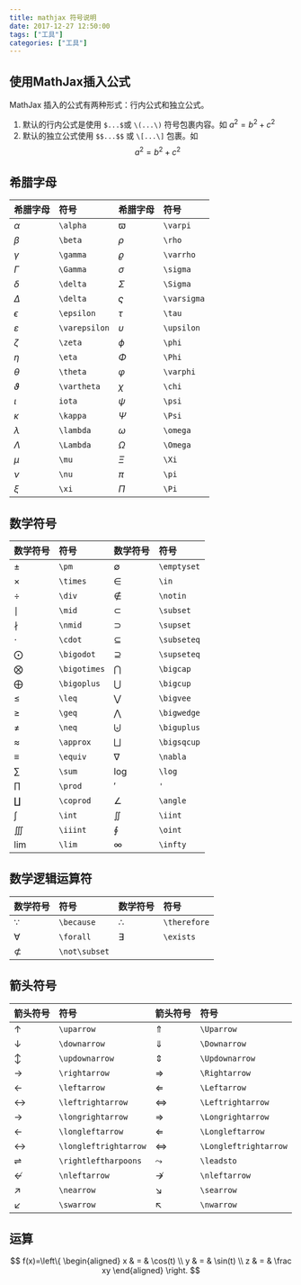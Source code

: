 ```yaml
---
title: mathjax 符号说明
date: 2017-12-27 12:50:00
tags: ["工具"]
categories: ["工具"]
---
```



## 使用MathJax插入公式
MathJax 插入的公式有两种形式：行内公式和独立公式。
1. 默认的行内公式是使用 `$...$`或 `\(...\)` 符号包裹内容。如 $a^2=b^2+c^2$
2. 默认的独立公式使用 `$$...$$` 或 `\[...\]` 包裹。如 
    $$a^2=b^2+c^2$$

## 希腊字母

希腊字母  | 符号      | 希腊字母    | 符号  
:--------|:----------|:----------|:--------
$\alpha$ | `\alpha`  | $\varpi$   | `\varpi`
$\beta$  | `\beta`   | $\rho$     | `\rho`
$\gamma$ | `\gamma`  | $\varrho$  | `\varrho`
$\Gamma$ | `\Gamma`  | $\sigma$   | `\sigma`
$\delta$ | `\delta`  | $\Sigma$   | `\Sigma`
$\Delta$ | `\delta`  | $\varsigma$| `\varsigma`
$\epsilon$ | `\epsilon` | $\tau$  | `\tau`
$\varepsilon$ | `\varepsilon` | $\upsilon$ | `\upsilon`
$\zeta$  | `\zeta`   | $\phi$ | `\phi`
$\eta$   | `\eta`    | $\Phi$ | `\Phi`
$\theta$ | `\theta`  | $\varphi$ | `\varphi`
$\vartheta$ | `\vartheta` | $\chi$ | `\chi`
$\iota$  | `iota`    | $\psi$ | `\psi`
$\kappa$ | `\kappa`  | $\Psi$ | `\Psi`
$\lambda$ | `\lambda` | $\omega$ | `\omega`
$\Lambda$ | `\Lambda` | $\Omega$ | `\Omega`
$\mu$     | `\mu` |$\Xi$     | `\Xi`
$\nu$     | `\nu` | $\pi$     | `\pi`
$\xi$     | `\xi` | $\Pi$     | `\Pi`

## 数学符号

数学符号  | 符号      |  数学符号    | 符号
:--------|:----------|:------------|:--------
$\pm$    | `\pm`     | $\emptyset$ | `\emptyset`
$\times$ | `\times`  | $\in$       | `\in`
$\div$   | `\div`    | $\notin$    | `\notin`
$\mid$   | `\mid`    | $\subset$   | `\subset`
$\nmid$  | `\nmid`   | $\supset$   | `\supset`
$\cdot$  | `\cdot`   | $\subseteq$ | `\subseteq`
$\bigodot$| `\bigodot`| $\supseteq$ | `\supseteq`
$\bigotimes$|`\bigotimes`| $\bigcap$ | `\bigcap`
$\bigoplus$| `\bigoplus`| $\bigcup$ | `\bigcup`
$\leq$   | `\leq`    | $\bigvee$     | `\bigvee`
$\geq$   | `\geq`    | $\bigwedge$   | `\bigwedge`
$\neq$   | `\neq`    | $\biguplus$ | `\biguplus`
$\approx$| `\approx` | $\bigsqcup$ | `\bigsqcup`
$\equiv$ | `\equiv`  | $\nabla$  | `\nabla`
$\sum$   | `\sum`    | $\log$    | `\log`
$\prod$  | `\prod`   | $'$       | `'`
$\coprod$| `\coprod` | $\angle$  | `\angle`
$\int$   | `\int`    | $\iint$   | `\iint`
$\iiint$ | `\iiint`  | $\oint$   | `\oint`
$\lim$   | `\lim`    | $\infty$  | `\infty`

## 数学逻辑运算符

数学符号    |   符号     | 数学符号 | 符号
:----------|:-----------|:--------|:---------
$\because$ | `\because` | $\therefore$ | `\therefore`
$\forall$  | `\forall`  | $\exists$ | `\exists`
$\not\subset$ | `\not\subset`

## 箭头符号

箭头符号    | 符号         | 箭头符号    | 符号
:-----------|:------------|:-----------|:------------
$\uparrow$  | `\uparrow`  | $\Uparrow$  | `\Uparrow` 
$\downarrow$ | `\downarrow`| $\Downarrow$ | `\Downarrow`
$\updownarrow$ | `\updownarrow` | $\Updownarrow$ | `\Updownarrow`
$\rightarrow$ | `\rightarrow` | $\Rightarrow$   | `\Rightarrow`
$\leftarrow$ | `\leftarrow`  | $\Leftarrow$   | `\Leftarrow`
$\leftrightarrow$ | `\leftrightarrow` | $\Leftrightarrow$ | `\Leftrightarrow`
$\longrightarrow$ | `\longrightarrow` | $\Longrightarrow$ | `\Longrightarrow`
$\longleftarrow$ | `\longleftarrow` | $\Longleftarrow$  | `\Longleftarrow`
$\longleftrightarrow$ | `\longleftrightarrow` | $\Longleftrightarrow$ | `\Longleftrightarrow`
$\rightleftharpoons$ | `\rightleftharpoons`  | $\leadsto$  | `\leadsto`
$\nleftarrow$  | `\nleftarrow`   | $\nrightarrow$ | `\nleftarrow`
$\nearrow$ | `\nearrow` |  $\searrow$  | `\searrow`
$\swarrow$ | `\swarrow` | $\nwarrow$   | `\nwarrow`

## 运算

$$ f(x)=\left\{
\begin{aligned}
x & = & \cos(t) \\
y & = & \sin(t) \\
z & = & \frac xy
\end{aligned}
\right.
$$